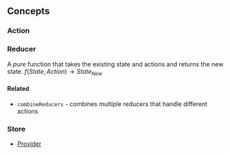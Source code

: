 ## Concepts
### Action
### Reducer
A _pure_ function that takes the existing state and actions and returns the new state.
$f(State, Action) \rightarrow State_{New}$

#### Related
- `combineReducers` - combines multiple reducers that handle different actions
### Store
- [Provider](https://react-redux.js.org/api/provider) 